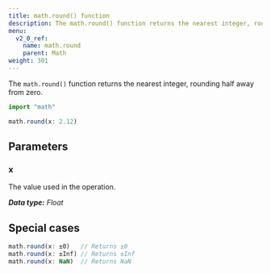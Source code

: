```yaml
---
title: math.round() function
description: The math.round() function returns the nearest integer, rounding half away from zero.
menu:
  v2_0_ref:
    name: math.round
    parent: Math
weight: 301
---
```


The `math.round()` function returns the nearest integer, rounding half away from zero.

```js
import "math"

math.round(x: 2.12)
```

## Parameters

### x
The value used in the operation.

_**Data type:** Float_

## Special cases
```js
math.round(x: ±0)   // Returns ±0
math.round(x: ±Inf) // Returns ±Inf
math.round(x: NaN)  // Returns NaN
```
